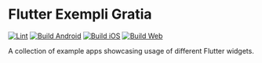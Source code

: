 # Flutter Exempli Gratia

[![Lint](https://github.com/stelynx/flutter-exempli-gratia/actions/workflows/lint.yaml/badge.svg)](https://github.com/stelynx/flutter-exempli-gratia/actions/workflows/lint.yaml)
[![Build Android](https://github.com/stelynx/flutter-exempli-gratia/actions/workflows/build_android.yaml/badge.svg)](https://github.com/stelynx/flutter-exempli-gratia/actions/workflows/build_android.yaml)
[![Build iOS](https://github.com/stelynx/flutter-exempli-gratia/actions/workflows/build_ios.yaml/badge.svg)](https://github.com/stelynx/flutter-exempli-gratia/actions/workflows/build_ios.yaml)
[![Build Web](https://github.com/stelynx/flutter-exempli-gratia/actions/workflows/build_web.yaml/badge.svg)](https://github.com/stelynx/flutter-exempli-gratia/actions/workflows/build_web.yaml)

A collection of example apps showcasing usage of different Flutter widgets.
